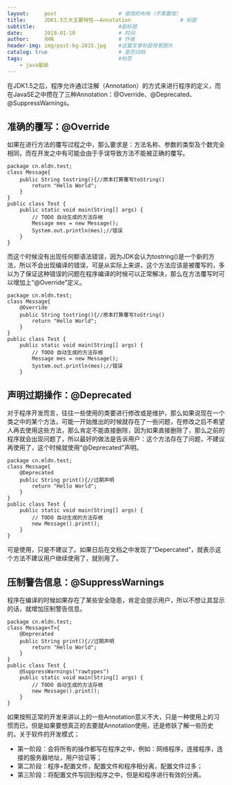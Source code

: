```yaml
---
layout:     post                    # 使用的布局（不需要改）
title:      JDK1.5三大主要特性——Annotation           		# 标题 
subtitle:         					#副标题   
date:       2019-01-10              # 时间
author:     XHN                     # 作者
header-img: img/post-bg-2015.jpg    #这篇文章标题背景图片
catalog: true                       # 是否归档
tags:                               #标签
    - java基础
---
```


在JDK1.5之后，程序允许通过注解（Annotation）的方式来进行程序的定义，而在JavaSE之中攒在了三种Annotation：@Override、@Deprecated、@SuppressWarnings。

## 准确的覆写：@Override ##

如果在进行方法的覆写过程之中，那么要求是：方法名称、参数的类型及个数完全相同，而在开发之中有可能会由于手误导致方法不能被正确的覆写。

	package cn.mldn.test;
	class Message{
		public String tostring(){//原本打算覆写toString()
			return "Hello World";
		}
	}
	public class Test {
		public static void main(String[] args) {
			// TODO 自动生成的方法存根
			Message mes = new Message();
			System.out.println(mes);//错误
		}
	}

而这个时候没有出现任何额语法错误，因为JDK会认为tostring()是一个新的方法，所以不会出现编译的错误，可是从实际上来讲，这个方法应该是被覆写的，多以为了保证这种错误的问题在程序编译的时候可以正常解决，那么在方法覆写时可以增加上“@Override”定义。


	package cn.mldn.test;
	class Message{
		@Override
		public String tostring(){//原本打算覆写toString()
			return "Hello World";
		}
	}
	public class Test {
		public static void main(String[] args) {
			// TODO 自动生成的方法存根
			Message mes = new Message();
			System.out.println(mes);//错误
		}

## 声明过期操作：@Deprecated ##

对于程序开发而言，往往一些使用的类要进行修改或是维护，那么如果说现在一个类之中的某个方法，可能一开始推出的时候就存在了一些问题，在修改之后不希望人再去使用这些方法，那么肯定不能直接删除，因为如果直接删除了，那么之前的程序就会出现问题了，所以最好的做法是告诉用户：这个方法存在了问题，不建议再使用了，这个时候就使用“@Deprecated”声明。

	package cn.mldn.test;
	class Message{
		@Deprecated
		public String print(){//过期声明
			return "Hello World";
		}
	}
	public class Test {
		public static void main(String[] args) {
			// TODO 自动生成的方法存根
			new Message().print();
		}
	}

可是使用，只是不建议了。如果日后在文档之中发现了“Depercated”，就表示这个方法不建议用户继续使用了，就别用了。

## 压制警告信息：@SuppressWarnings ##

程序在编译的时候如果存在了某些安全隐患，肯定会提示用户，所以不想让其显示的话，就增加压制警告信息。

	package cn.mldn.test;
	class Message<T>{
		@Deprecated
		public String print(){//过期声明
			return "Hello World";
		}
	}
	public class Test {
		@SuppressWarnings("rawtypes")
		public static void main(String[] args) {
			// TODO 自动生成的方法存根
			new Message().print();
		}
	}

如果按照正常的开发来讲以上的一些Annotation意义不大，只是一种使用上的习惯而已，但是如果要想真正的去要就Annotation使用，还是修妖了解一些历史的，关于软件的开发模式；

- 第一阶段：会将所有的操作都写在程序之中，例如：网络程序，连接程序，连接的服务器地址，用户验证等；
- 第二阶段：程序+配置文件，配置文件和程序相分离，配置文件过多；
- 第三阶段：将配置文件写回到程序之中，但是和程序进行有效的分离。
